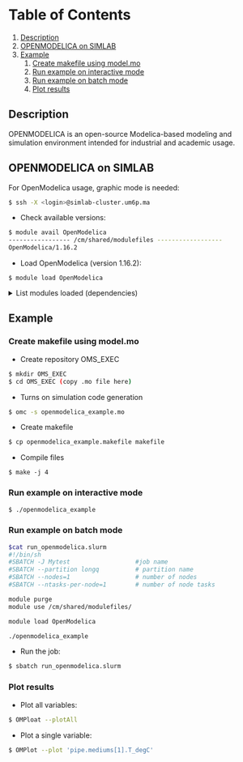# Table of Contents
1. [Description](#1)
2. [OPENMODELICA on SIMLAB](#2)
3. [Example](#3)
   1. [Create makefile using model.mo](#4)
   2. [Run example on interactive mode](#5)
   3. [Run example on batch mode](#6)
   4. [Plot results](#7)

## Description <a name="1"></a>

OPENMODELICA is an open-source Modelica-based modeling and simulation environment intended for industrial and academic usage. 

## OPENMODELICA on SIMLAB  <a name="2"></a>

For OpenModelica usage, graphic mode is needed:

```sh
$ ssh -X <login>@simlab-cluster.um6p.ma 
```

- Check available versions:

```sh
$ module avail OpenModelica
----------------- /cm/shared/modulefiles ------------------
OpenModelica/1.16.2  
```
- Load OpenModelica (version 1.16.2):
```
$ module load OpenModelica
```
<details><summary>List modules loaded (dependencies)</summary>
<p>
 
```sh
$ module list
Currently Loaded Modulefiles:
 1) GCCcore/9.3.0                          29) libffi/3.3-GCCcore-9.3.0
 2) double-conversion/3.1.5-GCCcore-9.3.0  30) Python/3.8.2-GCCcore-9.3.0
 3) zlib/1.2.11-GCCcore-9.3.0              31) OpenBLAS/0.3.9-GCC-9.3.0
 4) binutils/2.34-GCCcore-9.3.0            32) gettext/0.20.1-GCCcore-9.3.0
 5) GCC/9.3.0                              33) PCRE/8.44-GCCcore-9.3.0
 6) numactl/2.0.13-GCCcore-9.3.0           34) util-linux/2.35-GCCcore-9.3.0
 7) XZ/5.2.5-GCCcore-9.3.0                 35) GLib/2.64.1-GCCcore-9.3.0
 8) libxml2/2.9.10-GCCcore-9.3.0           36) expat/2.2.9-GCCcore-9.3.0
 9) libpciaccess/0.16-GCCcore-9.3.0        37) freetype/2.10.1-GCCcore-9.3.0
10) hwloc/2.2.0-GCCcore-9.3.0              38) fontconfig/2.13.92-GCCcore-9.3.0
11) libevent/2.1.11-GCCcore-9.3.0          39) xorg-macros/1.19.2-GCCcore-9.3.0
12) UCX/1.8.0-GCCcore-9.3.0                40) X11/20200222-GCCcore-9.3.0
13) libfabric/1.11.0-GCCcore-9.3.0         41) DBus/1.13.12-GCCcore-9.3.0
14) PMIx/3.1.5-GCCcore-9.3.0               42) libdrm/2.4.100-GCCcore-9.3.0
15) OpenMPI/4.0.3-GCC-9.3.0                43) libglvnd/1.2.0-GCCcore-9.3.0
16) gompi/2020a                            44) libunwind/1.3.1-GCCcore-9.3.0
17) bzip2/1.0.8-GCCcore-9.3.0              45) LLVM/9.0.1-GCCcore-9.3.0
18) Boost/1.72.0-gompi-2020a               46) Mesa/20.0.2-GCCcore-9.3.0
19) libpng/1.6.37-GCCcore-9.3.0            47) libGLU/9.0.1-GCCcore-9.3.0
20) PCRE2/10.34-GCCcore-9.3.0              48) NASM/2.14.02-GCCcore-9.3.0
21) ncurses/6.2-GCCcore-9.3.0              49) libjpeg-turbo/2.0.4-GCCcore-9.3.0
22) libreadline/8.0-GCCcore-9.3.0          50) NSPR/4.25-GCCcore-9.3.0
23) gzip/1.10-GCCcore-9.3.0                51) NSS/3.51-GCCcore-9.3.0
24) lz4/1.9.2-GCCcore-9.3.0                52) snappy/1.1.8-GCCcore-9.3.0
25) zstd/1.4.4-GCCcore-9.3.0               53) JasPer/2.0.14-GCCcore-9.3.0
26) Tcl/8.6.10-GCCcore-9.3.0               54) Qt5/5.14.1-GCCcore-9.3.0
27) SQLite/3.31.1-GCCcore-9.3.0            55) OpenModelica/1.16.2
28) GMP/6.2.0-GCCcore-9.3.0
```
 
</p>
</details>

## Example <a name="3"></a>

### Create makefile using model.mo <a name="4"></a>

- Create repository OMS_EXEC
```sh
$ mkdir OMS_EXEC
$ cd OMS_EXEC (copy .mo file here)
```
- Turns on simulation code generation 
```sh
$ omc -s openmodelica_example.mo
```
- Create makefile
```sh
$ cp openmodelica_example.makefile makefile
```
- Compile files

```
$ make -j 4
```

### Run example on interactive mode <a name="5"></a>

```sh 
$ ./openmodelica_example
```

### Run example on batch mode <a name="6"></a>

```sh
$cat run_openmodelica.slurm
#!/bin/sh                                                                                                                                                                                                 
#SBATCH -J Mytest                  #job name
#SBATCH --partition longq          # partition name
#SBATCH --nodes=1                  # number of nodes
#SBATCH --ntasks-per-node=1        # number of node tasks 

module purge
module use /cm/shared/modulefiles/

module load OpenModelica

./openmodelica_example
```
- Run the job:
```sh
$ sbatch run_openmodelica.slurm 
```

### Plot results <a name="7"></a>

- Plot all variables:
```sh
$ OMPloat --plotAll
```
- Plot a single variable:
```sh
$ OMPlot --plot 'pipe.mediums[1].T_degC' 
```
